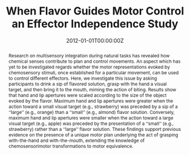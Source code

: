 ---
abstract: Research on multisensory integration during natural tasks has revealed how chemical senses contribute to plan and control movements. An aspect which has yet to be investigated regards whether the motor representations evoked by chemosensory stimuli, once established for a particular movement, can be used to control different effectors. Here, we investigate this issue by asking participants to drink a sip of flavored solution, grasp with the hand a visual target, and then bring it to the mouth, miming the action of biting. Results show that hand and lip apertures were scaled according to the size of the object evoked by the flavor. Maximum hand and lip apertures were greater when the action toward a small visual target (e.g., strawberry) was preceded by a sip of a ‘‘large’’ (e.g., orange) than a ‘‘small’’ (e.g., almond) flavor solution. Conversely, maximum hand and lip apertures were smaller when the action toward a large visual target (e.g., apple) was preceded by the presentation of a ‘‘small’’ (e.g., strawberry) rather than a ‘‘large’’ flavor solution. These findings support previous evidence on the presence of a unique motor plan underlying the act of grasping with-the-hand and with-the-mouth, extending the knowledge of chemosensorimotor transformations to motor equivalence.


authors:
- _Valentina Parma_
- Roberto Roverato
- Deborah Ghirardello
- Maria Bulgheroni
- Roberto Tirindelli
- Umberto Castiello

date: "2012-01-01T00:00:00Z"
doi: "10.1007/s00221-011-2733-9"
featured:
image:
  caption: 
  focal_point: ""
  preview_only: false
projects: ["Motor control", "Human Olfaction"]
publication: '*Experimental Brain Research*, (212), _pp.339–346_'
publication_short: ""
publication_types:
- "2"
publishDate: "2012-01-01T00:00:00Z"
slides:
summary: 
tags:
- Action
- Sensory
title: When Flavor Guides Motor Control an Effector Independence Study
url_code: ""
url_dataset: ""
url_pdf: pdf/4_Parma et al., 2011.pdf
url_preprint: ""
url_poster: ""
url_project: ""
url_slides: ""
url_source: ""
url_video: ""
---